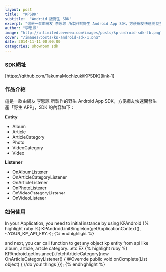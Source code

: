 ```yaml
---
layout: post
title:  "KPSDK"
subtitle:  "Android 版野生 SDK"
excerpt: "這是一款由網友 李思諒 所製作的野生 Android App SDK，方便網友快速開發生產「野生 APP」"
author: "李思諒"
image: "http://unlimited.evenwu.com/images/posts/kp-android-sdk-fb.png"
cover: "/images/posts/kp-android-sdk-1.png"
date: 2014-11-11 00:00:00
categories: showroom sdk
---
```


[link-1]:https://github.com/TakumaMochizuki/KPSDK
[link-2]:https://github.com/TakumaMochizuki/KPAPP

### SDK網址
[https://github.com/TakumaMochizuki/KPSDK][link-1]

### 作品介紹

這是一款由網友 李思諒 所製作的野生 Android App SDK，方便網友快速開發生產「野生 APP」，SDK 的內容如下：

<strong>Entity</strong>

- Album
- Article
- ArticleCategory
- Photo
- VideoCategory
- Video

<strong>Listener</strong>

- OnAlbumListener
- OnArticleCategoryListener
- OnArticleListener
- OnPhotoListener
- OnVideoCategoryListener
- OnVideoListener

### 如何使用
In your Application, you need to initial instance by using KPAndroid
{% highlight ruby %}
KPAndroid.initSingleton(getApplicationContext(), <YOUR_KP_API_KEY>);
{% endhighlight %}

and next, you can call function to get any object kp entity from api like album, article, article category...etc
EX
{% highlight ruby %}
KPAndroid.getInstance().fetchArticleCategory(new OnArticleCategoryListener() {
    @Override
    public void onComplete(List<ArticleCategory> object) {
        //do your things
    }});
{% endhighlight %}
